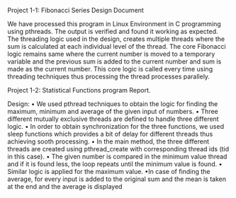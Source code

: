 Project 1-1: Fibonacci Series Design Document

We have processed this program in Linux Environment in C programming using pthreads.
The output is verified and found it working as expected.
The threading logic used in the design, creates multiple threads where the sum is calculated at each individual level of the thread.
The core Fibonacci logic remains same where the current number is moved to a temporary variable and the previous sum is added to the
current number and sum is made as the current number.
This core logic is called every time using threading techniques thus processing the thread processes parallely.


Project 1-2: Statistical Functions program Report.

Design: •	We used pthread techniques to obtain the logic for finding the maximum, minimum and average of the given input of numbers. 
•	Three different mutually exclusive threads are defined to handle three different logic. •	In order to obtain synchronization for the 
three functions, we used sleep functions which provides a bit of delay for different threads thus achieving sooth processing. 
•	In the main method, the three different threads are created using pthread_create with corresponding thread ids (tid in this case).
•	The given number is compared in the minimum value thread and if it is found less, the loop repeats until the minimum value is found.
•	Similar logic is applied for the maximum value.
•In case of finding the average, for every input is added to the original sum and the mean is taken at the end and the average is displayed
